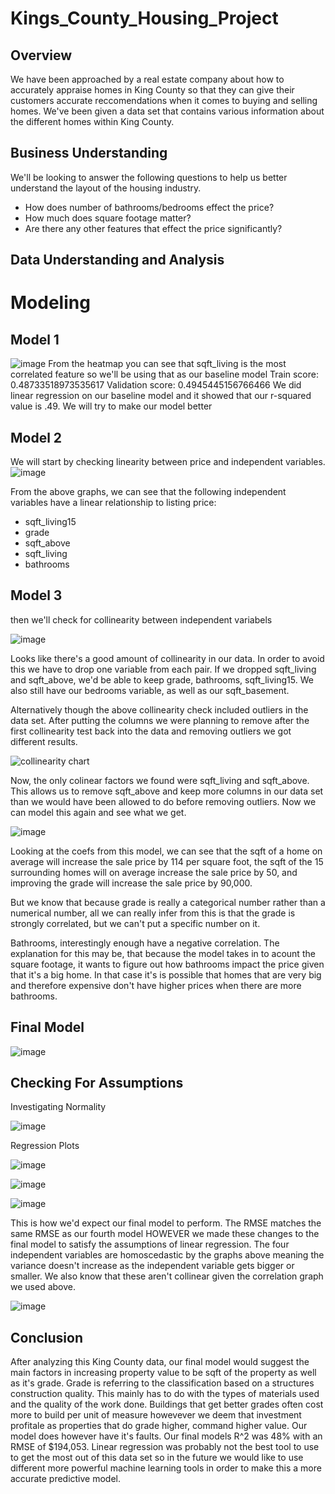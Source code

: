 # Kings_County_Housing_Project

## Overview
We have been approached by a real estate company about how to accurately appraise homes in King County so that they can give their customers accurate reccomendations when it comes to buying and selling homes. We've been given a data set that contains various information about the different homes within King County.
## Business Understanding
We'll be looking to answer the following questions to help us better understand the layout of the housing industry.

* How does number of bathrooms/bedrooms effect the price?
* How much does square footage matter?
* Are there any other features that effect the price significantly?
## Data Understanding and Analysis

# Modeling

## Model 1
![image](https://user-images.githubusercontent.com/12703065/142472501-753b5bfe-6579-47a1-8831-30cab8a8227b.png)
From the heatmap you can see that sqft_living is the most correlated feature so we'll be using that as our baseline model
Train score: 0.48733518973535617
Validation score: 0.4945445156766466
We did linear regression on our baseline model and it showed that our r-squared value is .49.
We will try to make our model better

## Model 2
We will start by checking linearity between price and independent variables.
![image](https://user-images.githubusercontent.com/12703065/142473481-72aa7328-3d54-41ef-aadb-1c821b2b30d5.png)

From the above graphs, we can see that the following independent variables have a linear relationship to listing price:

* sqft_living15
* grade
* sqft_above
* sqft_living
* bathrooms


## Model 3
then we'll check for collinearity between independent variabels

![image](https://user-images.githubusercontent.com/12703065/142474514-18d77e16-667e-424d-bac5-aeebdf13f0b0.png)

Looks like there's a good amount of collinearity in our data. In order to avoid this we have to drop one variable from each pair. If we dropped sqft_living and sqft_above, we'd be able to keep grade, bathrooms, sqft_living15. We also still have our bedrooms variable, as well as our sqft_basement.

Alternatively though the above collinearity check included outliers in the data set. After putting the columns we were planning to remove after the first
collinearity test back into the data and removing outliers we got different results. 

![collinearity chart](https://user-images.githubusercontent.com/73855593/142642116-77e0812d-5148-4085-9f67-e7d6ca4ea16d.png)

Now, the only colinear factors we found were sqft_living and sqft_above. This allows us to remove sqft_above and keep more columns in our data set than we would have been allowed to do before removing outliers. Now we can model this again and see what we get.

![image](https://user-images.githubusercontent.com/12703065/142636540-f16e9740-507a-4daa-b20c-74b4d4312eaa.png)

Looking at the coefs from this model, we can see that the sqft of a home on average will increase the sale price by 114 per square foot, the sqft of the 15 surrounding homes will on average increase the sale price by 50, and improving the grade will increase the sale price by 90,000.

But we know that because grade is really a categorical number rather than a numerical number, all we can really infer from this is that the grade is strongly correlated, but we can't put a specific number on it.

Bathrooms, interestingly enough have a negative correlation. The explanation for this may be, that because the model takes in to acount the square footage, it wants to figure out how bathrooms impact the price given that it's a big home. In that case it's is possible that homes that are very big and therefore expensive don't have higher prices when there are more bathrooms.

## Final Model

![image](https://user-images.githubusercontent.com/12703065/142636864-07204801-6ee4-4c37-8235-fa0e8c983d30.png)



## Checking For Assumptions

Investigating Normality

![image](https://user-images.githubusercontent.com/12703065/142637054-cfc978b4-14a7-43ef-a81e-95c56aeb8b06.png)

Regression Plots

![image](https://user-images.githubusercontent.com/12703065/142637135-efd553be-3e35-4ec5-a783-51de38314657.png)

![image](https://user-images.githubusercontent.com/12703065/142637163-b7f745bc-f581-474b-9752-f2aa17db3872.png)

![image](https://user-images.githubusercontent.com/12703065/142637181-30470f14-00a7-4317-a2d6-483c1934601e.png)

This is how we'd expect our final model to perform. The RMSE matches the same RMSE as our fourth model HOWEVER we made these changes to the final model to satisfy the assumptions of linear regression. The four independent variables are homoscedastic by the graphs above meaning the variance doesn't increase as the independent variable gets bigger or smaller. We also know that these aren't collinear given the correlation graph we used above.

![image](https://user-images.githubusercontent.com/12703065/142637249-b15ed5db-18ce-4150-933e-08c9034fdd4d.png)

## Conclusion
After analyzing this King County data, our final model would suggest the main factors in increasing property value to be sqft of the property as well as it's
grade. Grade is referring to the classification based on a structures construction quality. This mainly has to do with the types of materials used and the quality of the work done. Buildings that get better grades often cost more to build per unit of measure howevever we deem that investment profitale as properties that do grade higher, command higher value. Our model does however have it's faults. Our final models R^2 was 48% with an RMSE of $194,053. Linear regression was probably not the best tool to use to get the most out of this data set so in the future we would like to use different more powerful machine learning tools in order to make this a more accurate predictive model.   

